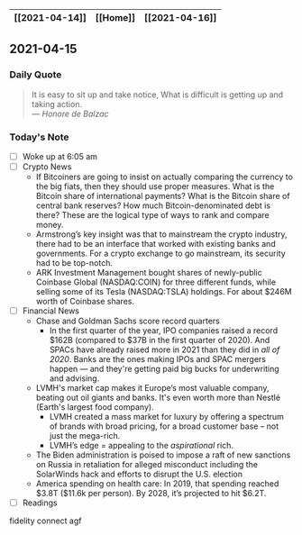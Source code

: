 | [[2021-04-14]] | [[Home]] | [[2021-04-16]] |
| :------------: | :------: | :------------: |

## 2021-04-15 

### Daily Quote
> It is easy to sit up and take notice, What is difficult is getting up and taking action.  
> &mdash; <cite>Honore de Balzac</cite>

### Today's Note
- [ ] Woke up at 6:05 am
- [ ] Crypto News
	- If Bitcoiners are going to insist on actually comparing the currency to the big fiats, then they should use proper measures. What is the Bitcoin share of international payments? What is the Bitcoin share of central bank reserves? How much Bitcoin-denominated debt is there? These are the logical type of ways to rank and compare money.
	- Armstrong’s key insight was that to mainstream the crypto industry, there had to be an interface that worked with existing banks and governments. For a crypto exchange to go mainstream, its security had to be top-notch.
	- ARK Investment Management bought shares of newly-public Coinbase Global (NASDAQ:COIN) for three different funds, while selling some of its Tesla (NASDAQ:TSLA) holdings. For about $246M worth of Coinbase shares.
- [ ] Financial News
	- Chase and Goldman Sachs score record quarters
		- In the first quarter of the year, IPO companies raised a record $162B (compared to $37B in the first quarter of 2020). And SPACs have already raised more in 2021 than they did in _all of 2020_. Banks are the ones making IPOs and SPAC mergers happen — and they're getting paid big bucks for underwriting and advising.
	- LVMH's market cap makes it Europe’s most valuable company, beating out oil giants and banks. It's even worth more than Nestlé (Earth's largest food company).
		- LVMH created a mass market for luxury by offering a spectrum of brands with broad pricing, for a broad customer base – not just the mega-rich.
		- LVMH’s edge = appealing to the _aspirational_ rich.
	- The Biden administration is poised to impose a raft of new sanctions on Russia in retaliation for alleged misconduct including the SolarWinds hack and efforts to disrupt the U.S. election
	- America spending on health care: In 2019, that spending reached \$3.8T (\$11.6k per person). By 2028, it’s projected to hit $6.2T.
- [ ] Readings

fidelity connect
agf